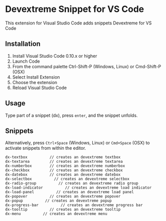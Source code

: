 
# Devextreme Snippet for VS Code
This extension for Visual Studio Code adds snippets Devextreme for VS Code 

## Installation
1. Install Visual Studio Code 0.10.x or higher
2. Launch Code
3. From the command palette Ctrl-Shift-P (Windows, Linux) or Cmd-Shift-P (OSX)
4. Select Install Extension
5. Choose the extension
6. Reload Visual Studio Code

## Usage
Type part of a snippet (dx), press `enter`, and the snippet unfolds.

## Snippets
Alternatively, press `Ctrl+Space` (Windows, Linux) or `Cmd+Space` (OSX) to activate snippets from within the editor.
```
dx-textbox          // creates an devextreme textbox
dx-textarea         // creates an devextreme textarea
dx-numberbox        // creates an devextreme numberbox
dx-checkbox         // creates an devextreme checkbox
dx-datebox          // creates an devextreme datebox
dx-selectbox          // creates an devextreme selectbox
dx-radio-group          // creates an devextreme radio group
dx-load-indicator          // creates an devextreme load indicator
dx-load-panel          // creates an devextreme load panel
dx-popover          // creates an devextreme popover
dx-popup          // creates an devextreme popup
dx-progress-bar          // creates an devextreme progress bar
dx-tooltip          // creates an devextreme tooltip
dx-menu          // creates an devextreme menu
```


